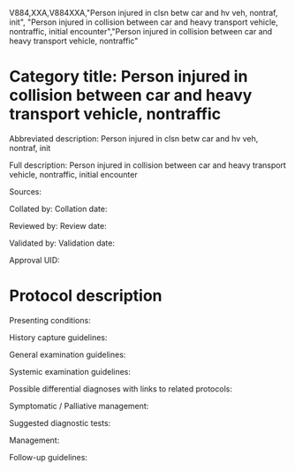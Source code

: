 V884,XXA,V884XXA,"Person injured in clsn betw car and hv veh, nontraf, init", "Person injured in collision between car and heavy transport vehicle, nontraffic, initial encounter","Person injured in collision between car and heavy transport vehicle, nontraffic"
# Category title: Person injured in collision between car and heavy transport vehicle, nontraffic

Abbreviated description: Person injured in clsn betw car and hv veh, nontraf, init

Full description: Person injured in collision between car and heavy transport vehicle, nontraffic, initial encounter

Sources:

Collated by:
Collation date:

Reviewed by:
Review date:

Validated by:
Validation date:

Approval UID:

# Protocol description

Presenting conditions:

History capture guidelines:

General examination guidelines:

Systemic examination guidelines:

Possible differential diagnoses with links to related protocols:

Symptomatic / Palliative management:

Suggested diagnostic tests:

Management:

Follow-up guidelines:
